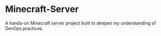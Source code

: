# Minecraft-Server
A hands-on Minecraft server project built to deepen my understanding of DevOps practices.

